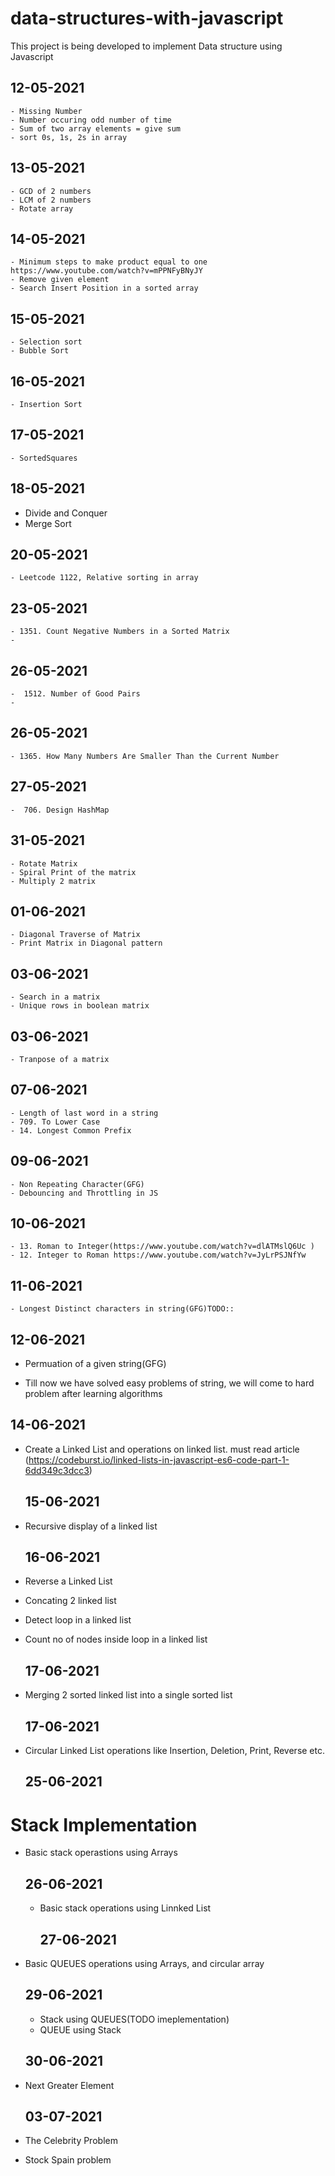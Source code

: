 # data-structures-with-javascript

This project is being developed to implement Data structure using Javascript

## 12-05-2021

    - Missing Number
    - Number occuring odd number of time
    - Sum of two array elements = give sum
    - sort 0s, 1s, 2s in array

## 13-05-2021

    - GCD of 2 numbers
    - LCM of 2 numbers
    - Rotate array

## 14-05-2021

    - Minimum steps to make product equal to one https://www.youtube.com/watch?v=mPPNFyBNyJY
    - Remove given element
    - Search Insert Position in a sorted array

## 15-05-2021

    - Selection sort
    - Bubble Sort

## 16-05-2021

    - Insertion Sort

## 17-05-2021

    - SortedSquares

## 18-05-2021

- Divide and Conquer
- Merge Sort

## 20-05-2021

    - Leetcode 1122, Relative sorting in array

## 23-05-2021

    - 1351. Count Negative Numbers in a Sorted Matrix
    -

## 26-05-2021

    -  1512. Number of Good Pairs
    -

## 26-05-2021

    - 1365. How Many Numbers Are Smaller Than the Current Number

## 27-05-2021

    -  706. Design HashMap

## 31-05-2021

    - Rotate Matrix
    - Spiral Print of the matrix
    - Multiply 2 matrix

## 01-06-2021

    - Diagonal Traverse of Matrix
    - Print Matrix in Diagonal pattern

## 03-06-2021

    - Search in a matrix
    - Unique rows in boolean matrix

## 03-06-2021

    - Tranpose of a matrix

## 07-06-2021

    - Length of last word in a string
    - 709. To Lower Case
    - 14. Longest Common Prefix

## 09-06-2021

    - Non Repeating Character(GFG)
    - Debouncing and Throttling in JS

## 10-06-2021

    - 13. Roman to Integer(https://www.youtube.com/watch?v=dlATMslQ6Uc )
    - 12. Integer to Roman https://www.youtube.com/watch?v=JyLrPSJNfYw

## 11-06-2021

    - Longest Distinct characters in string(GFG)TODO::

## 12-06-2021

- Permuation of a given string(GFG)

- Till now we have solved easy problems of string, we will come to hard problem after learning algorithms

## 14-06-2021

- Create a Linked List and operations on linked list. must read article
  (https://codeburst.io/linked-lists-in-javascript-es6-code-part-1-6dd349c3dcc3)

  ## 15-06-2021

- Recursive display of a linked list

  ## 16-06-2021

- Reverse a Linked List
- Concating 2 linked list
- Detect loop in a linked list
- Count no of nodes inside loop in a linked list

  ## 17-06-2021

- Merging 2 sorted linked list into a single sorted list

  ## 17-06-2021

- Circular Linked List operations like Insertion, Deletion, Print, Reverse etc.

  ## 25-06-2021

# Stack Implementation

- Basic stack operastions using Arrays

  ## 26-06-2021

  - Basic stack operations using Linnked List

    ## 27-06-2021

- Basic QUEUES operations using Arrays, and circular array

  ## 29-06-2021

  - Stack using QUEUES(TODO imeplementation)
  - QUEUE using Stack

  ## 30-06-2021

- Next Greater Element

  ## 03-07-2021

- The Celebrity Problem
- Stock Spain problem
